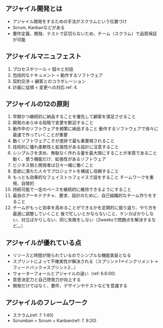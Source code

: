 ## アジャイル開発とは
- アジャイル開発をするための手法がスクラムという位置づけ
- Scrum, Kanbanなどがある
- 要件定義、開発、テストで区切らないため、チーム（スクラム）で品質保証が可能

## アジャイルマニュフェスト
1. プロセスやツール < 個々と対話
2. 包括的なドキュメント < 動作するソフトウェア
3. 契約交渉 < 顧客とのコラボレーション
4. 計画に従順 < 変更への対応
ref: 4.

## アジャイルの12の原則
1. 早期かつ継続的に納品することを優先して顧客を満足させること
2. 開発のあらゆる段階で変更を歓迎すること
3. 動作中のソフトウェアを頻繁に納品すること
動作するソフトウェアで徐々に最速で作っていくことが重要
4. 動くソフトウェアこそが進捗で最も重要視されること
5. 技術的に優れ柔軟性と拡張性がある設計に注意すること
6. シンプルさを求め、無駄なく作れる量を最大限にすることが本質であること
動く、使う機能だけ、拡張性があるソフトウェア
7. ビジネス側と開発者は日々一緒に働くこと
8. 意欲に満ちた人々でプロジェクトを構成し信頼すること
9. もっとも効果的なフェイストゥフェイスで話をすること
チームワークを重視、自発的
10. 持続可能で一定のペースを継続的に維持できるようにすること
11. 最良のアーキテクチャ、要求、設計のために、自己組織的なチーム作りをすること
12. チームがもっと効率を高めることができるかを定期的に振り返り、やり方を最適に調整していくこと
後で忙しいとかならないこと、ケンカばかりしない、対立ばかりしない、同じ失敗をしない（2weeksで問題点を解決するなど。。）

## アジャイルが優れている点
- リソースと時間が限られているのでシンプルな機能実装となる
- スプリントによって不確実性が解決される（スプリント1→インクリメント→フィードバック→スプリント2...）
- ウォーターフォールとアジャイルの違い（ref: 6.6:00）
- 意思決定力と自己啓発力が向上する
- 開発だけではなく、要件、デザインやテストなどを意識する

## アジャイルのフレームワーク
- スクラム(ref: 7. 1:40)
- Scrumban = Scrum + Kanban(ref: 7. 9:20)
